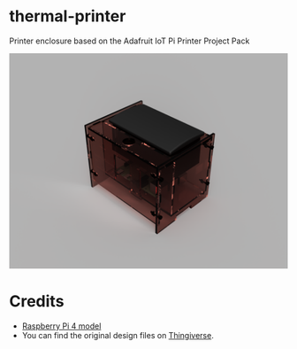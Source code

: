 # thermal-printer

Printer enclosure based on the Adafruit IoT Pi Printer Project Pack

![Render of the printer and enclosure](images/render.png)

# Credits

- [Raspberry Pi 4 model](https://www.thingiverse.com/thing:3778297)
- You can find the original design files on [Thingiverse](https://www.thingiverse.com/thing:142857).
